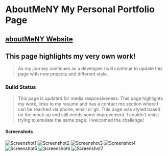 # **AboutMeNY My Personal Portfolio Page**

## [aboutMeNY Website](https://maddnty.github.io/aboutMeNY)

## **This page highlights my very own work!**
> As my journey continues as a developer I will continue to update this page
> with new projects and different style.


### **Build Status**
> This page is updated for media responsiveness.
> This page highlights my work, links to my resume and has a contact me section 
> where I can be reached via phone, email or git.
> This page was styled based on the mock up and still needs some improvement.
> I couldn't resist trying to emulate the same page. I welcomed the challenge!

#### **Screenshots**

![Screenshot1](./assets/images/wp-ss-1.png)
![Screenshot2](./assets/images/wp-ss-2.png)
![Screenshot3](./assets/images/wp-ss-3.png)
![Screenshot4](./assets/images/wp-ss-4.png)
![Screenshot5](./assets/images/wp-ss-5.png)
![Screenshot6](./assets/images/wp-ss-6.png)
![Screenshot7](./assets/images/wp-ss-7.png)



